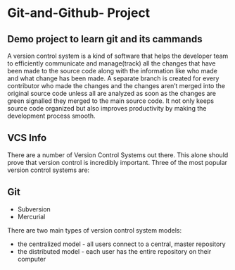 # Git-and-Github- Project

## Demo project to learn git and its cammands

A version control system is a kind of software that helps the developer team to efficiently communicate and manage(track) all the changes that have been made to the source code along with the information like who made and what change has been made. A separate branch is created for every contributor who made the changes and the changes aren’t merged into the original source code unless all are analyzed as soon as the changes are green signalled they merged to the main source code. It not only keeps source code organized but also improves productivity by making the development process smooth.

## VCS Info
There are a number of Version Control Systems out there. This alone should prove that version control is incredibly important. Three of the most popular version control systems are:

## Git

* Subversion
* Mercurial

There are two main types of version control system models:

* the centralized model - all users connect to a central, master repository
* the distributed model - each user has the entire repository on their computer




